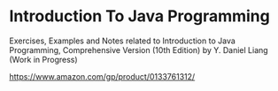 # Introduction To Java Programming
Exercises, Examples and Notes related to Introduction to Java Programming, Comprehensive Version (10th Edition) by Y. Daniel Liang (Work in Progress)

https://www.amazon.com/gp/product/0133761312/
